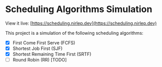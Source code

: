 # Scheduling Algorithms Simulation

View it live: [https://scheduling.nirlep.dev](https://scheduling.nirlep.dev)

This project is a simulation of the following scheduling algorithms:

- [x] First Come First Serve (FCFS)
- [x] Shortest Job First (SJF)
- [x] Shortest Remaining Time First (SRTF)
- [ ] Round Robin (RR) [TODO]
